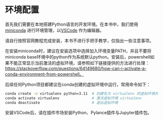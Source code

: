 # 环境配置

首先我们需要在本地搭建Python语言的开发环境。在本书中，我们使用[miniconda](https://docs.anaconda.com/miniconda/) 进行环境管理，以[VSCode](https://code.visualstudio.com/) 作为编辑器。

请自行按照官网教程完成安装，本书不进行手把手教学，仅指出一些注意事项。

在安装miniconda时，建议在安装选项中选择加入环境变量PATH，并且不要将miniconda base环境中的python作为系统默认python。安装后，powershell如果不能正常显示当前激活的虚拟环境，请参照如下链接提供的方法进行处理：https://stackoverflow.com/questions/64149680/how-can-i-activate-a-conda-environment-from-powershell。

后续任何Python项目都建议在conda创建的虚拟环境中运行，常用命令如下：

```bash
conda create -n virtualenv python=3.11  # 创建名为 virtualenv 的虚拟环境并指定python版本为3.11
conda activate virtualenv               # 激活虚拟环境 virtualenv
conda deactivate                        # 退出虚拟环境
```

安装VSCode后，请在插件市场安装Python、Pylance插件与Jupyter插件包。